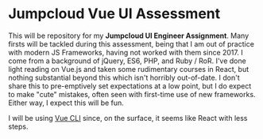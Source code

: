# Jumpcloud Vue UI Assessment

This will be repository for my **Jumpcloud UI Engineer Assignment**. Many firsts will be tackled during this assessment, being that I am out of practice with modern JS Frameworks, having not worked with them since 2017. I come from a background of jQuery, ES6, PHP, and Ruby / RoR. I've done light reading on Vue.js and taken some rudimentary courses in React, but nothing substantial beyond this which isn't horribly out-of-date. I don't share this to pre-emptively set expectations at a low point, but I do expect to make "cute" mistakes, often seen with first-time use of new frameworks. Either way, I expect this will be fun.

I will be using [Vue CLI](https://cli.vuejs.org/) since, on the surface, it seems like React with less steps. 
